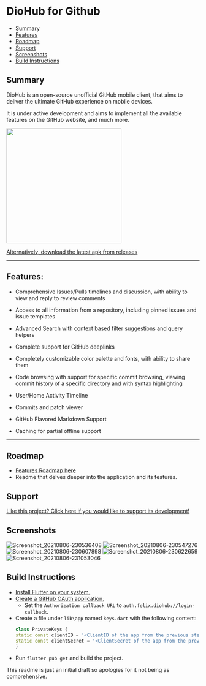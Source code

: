 # DioHub for Github

<!--ts-->
   * [Summary](#summary)
   * [Features](#features)
   * [Roadmap](#roadmap)
   * [Support](#support)
   * [Screenshots](#screenshots)
   * [Build Instructions](#build-instructions)
<!--te-->

## Summary

DioHub is an open-source unofficial GitHub mobile client, that aims to deliver the ultimate GitHub experience on mobile devices.

It is under active development and aims to implement all the available features on the GitHub website, and much more.

<a href="https://play.google.com/store/apps/details?id=com.felix.diohub"><img src="https://user-images.githubusercontent.com/33877135/129138668-8d48aaf5-c844-4e38-bb9b-78df12af8ea9.png" width="300"></a>

[Alternatively, download the latest apk from releases](https://github.com/NamanShergill/diohub/releases)

---

## Features:

- Comprehensive Issues/Pulls timelines and discussion, with ability to view and reply to review comments

- Access to all information from a repository, including pinned issues and issue templates

- Advanced Search with context based filter suggestions and query helpers

- Complete support for GitHub deeplinks

- Completely customizable color palette and fonts, with ability to share them

- Code browsing with support for specific commit browsing, viewing commit history of a specific directory and with syntax highlighting

- User/Home Activity Timeline

- Commits and patch viewer

- GitHub Flavored Markdown Support

- Caching for partial offline support

---

## Roadmap
- [Features Roadmap here](https://github.com/NamanShergill/diohub/issues/41)
- Readme that delves deeper into the application and its features.

## Support

[Like this project? Click here if you would like to support its development!](https://www.buymeacoffee.com/byefelixia)

## Screenshots
![Screenshot_20210806-230536408](https://user-images.githubusercontent.com/33877135/129139265-79be2054-e146-4198-b548-3a42f7e07967.jpg)
![Screenshot_20210806-230547276](https://user-images.githubusercontent.com/33877135/129139267-8473fda5-a780-47a2-b875-99426f429829.jpg)
![Screenshot_20210806-230607898](https://user-images.githubusercontent.com/33877135/129139268-5498be91-d845-4ad7-b5ba-e97fb976e5c6.jpg)
![Screenshot_20210806-230622659](https://user-images.githubusercontent.com/33877135/129139269-2e658867-549d-4bd2-8b12-ffbeeda6d680.jpg)
![Screenshot_20210806-231053046](https://user-images.githubusercontent.com/33877135/129139271-6505e352-ad9d-49be-aeaf-c168f9b4f435.jpg)

## Build Instructions

- [Install Flutter on your system.](https://flutter.dev/docs/get-started/install)
- [Create a GitHub OAuth application.](https://docs.github.com/en/developers/apps/building-oauth-apps/creating-an-oauth-app)
  - Set the `Authorization callback URL` to `auth.felix.diohub://login-callback`.
- Create a file under `lib\app` named `keys.dart` with the following content:
    ```dart
  class PrivateKeys {
  static const clientID = '<ClientID of the app from the previous step>';
  static const clientSecret = '<ClientSecret of the app from the previous step>';
  }
  ```
- Run `flutter pub get` and build the project.

This readme is just an initial draft so apologies for it not being as comprehensive.
